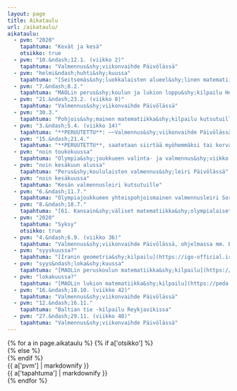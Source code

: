 ```yaml
---
layout: page
title: Aikataulu
url: /aikataulu/
aikataulu:
  - pvm: "2020"
    tapahtuma: "Kevät ja kesä"
    otsikko: true
  - pvm: "10.&ndash;12.1. (viikko 2)"
    tapahtuma: "Valmennus&shy;viikonvaihde Päivölässä"
  - pvm: "helmi&ndash;huhti&shy;kuussa"
    tapahtuma: "[Seitsemäs&shy;luokkalaisten alueel&shy;linen matematiikka&shy;kilpailu](/seiskat/) Helsingissä, Oulussa, Sata&shy;kunnassa ja Turussa"
  - pvm: "7.&ndash;8.2."
    tapahtuma: "MAOLin perus&shy;koulun ja lukion loppu&shy;kilpailu Helsingissä"
  - pvm: "21.&ndash;23.2. (viikko 8)"
    tapahtuma: "Valmennus&shy;viikonvaihde Päivölässä"
  - pvm: "30.3."
    tapahtuma: "Pohjois&shy;mainen matematiikka&shy;kilpailu kutsutuille omassa koulussa"
  - pvm: "3.&ndash;5.4. (viikko 14)"
    tapahtuma: "**PERUUTETTU**: ~~Valmennus&shy;viikonvaihde Päivölässä. Pythagoraan polku -kilpailu halukkaille.~~"
  - pvm: "15.&ndash;21.4."
    tapahtuma: "**PERUUTETTU**, saatetaan siirtää myöhemmäksi tai korvata etäosallistumisella: ~~[Euroopan tyttöjen matematiikka&shy;olympialaiset <abbr>EGMO</abbr>](https://egmo2020.nl) Egmond aan Zeessä~~"
  - pvm: "noin toukokuussa"
    tapahtuma: "Olympia&shy;joukkueen valinta- ja valmennus&shy;viikko Päivölässä"
  - pvm: "noin kesäkuun alussa"
    tapahtuma: "Perus&shy;koululaisten valmennus&shy;leiri Päivölässä"
  - pvm: "noin kesäkuussa"
    tapahtuma: "Kesän valmennusleiri kutsutuille" 
  - pvm: "6.&ndash;11.7."
    tapahtuma: "Olympiajoukkueen yhteispohjoismainen valmennusleiri Sorøssa, Tanskassa"  
  - pvm: "8.&ndash;18.7."
    tapahtuma: "[61. Kansain&shy;väliset matematiikka&shy;olympialaiset <abbr>IMO</abbr>](http://www.imo-official.org/year_info.aspx?year=2020) Pietarissa"
  - pvm: "2020"
    tapahtuma: "Syksy"
    otsikko: true
  - pvm: "4.&ndash;6.9. (viikko 36)"
    tapahtuma: "Valmennus&shy;viikonvaihde Päivölässä, ohjelmassa mm. Baltian tie -joukkueen valinta."
  - pvm: "syyskuussa?"
    tapahtuma: "[Iranin geometria&shy;kilpailu](https://igo-official.ir/) Päivölässä"
  - pvm: "syys&ndash;loka&shy;kuussa"
    tapahtuma: "[MAOLin peruskoulun matematiikka&shy;kilpailu](https://peda.net/yhdistykset/maol-ry/kilpailut/ntk/pm)"
  - pvm: "lokakuussa?"
    tapahtuma: "[MAOLin lukion matematiikka&shy;kilpailu](https://peda.net/yhdistykset/maol-ry/kilpailut/ntk/lm)"
  - pvm: "16.&ndash;18.10. (viikko 42)"
    tapahtuma: "Valmennus&shy;viikonvaihde Päivölässä"
  - pvm: "12.&ndash;16.11."
    tapahtuma: "Baltian tie -kilpailu Reykjavikissa"
  - pvm: "27.&ndash;29.11. (viikko 48)"
    tapahtuma: "Valmennus&shy;viikonvaihde Päivölässä"
---
```

<div class="list-group">
{% for a in page.aikataulu %}
{% if a['otsikko'] %}<div class="list-group-item-info row">{% else %}<div class="list-group-item row">{% endif %}
<div class="col-sm-3">{{ a['pvm'] | markdownify }}</div>
<div class="col-sm-9">{{ a['tapahtuma'] | markdownify }}</div>
</div>
{% endfor %}
</div>
